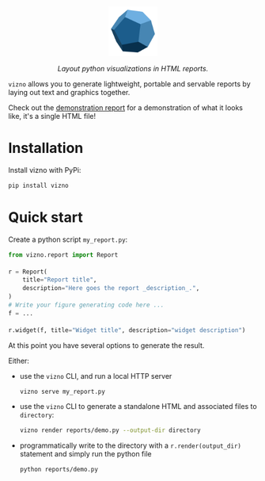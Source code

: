 <p align="center">
  <a href="https://github.com/victorbenichoux/vizno">
    <img src="vizno.svg" alt="Logo" width="100" height="100">
  </a>
</p>
<p align="center">
  <em>Layout python visualizations in HTML reports.</em>
</p>
    

`vizno` allows you to generate lightweight, portable and servable reports by laying out text and graphics together.

Check out the [demonstration report](examples/demo.html) for a demonstration of what it looks like, it's a single HTML file!

# Installation

Install vizno with PyPi:

```bash
pip install vizno
```

# Quick start

Create a python script `my_report.py`:

```python
from vizno.report import Report

r = Report(
    title="Report title",
    description="Here goes the report _description_.",
)
# Write your figure generating code here ... 
f = ...

r.widget(f, title="Widget title", description="widget description")
```

At this point you have several options to generate the result.

Either:

- use the `vizno` CLI, and run a local HTTP server
    ```bash
    vizno serve my_report.py
    ```
- use the `vizno` CLI to generate a standalone HTML and associated files to `directory`:
    ```bash
    vizno render reports/demo.py --output-dir directory
    ```
- programmatically write to the directory with a `r.render(output_dir)` statement and simply run the python file
    ```bash
    python reports/demo.py
    ```

